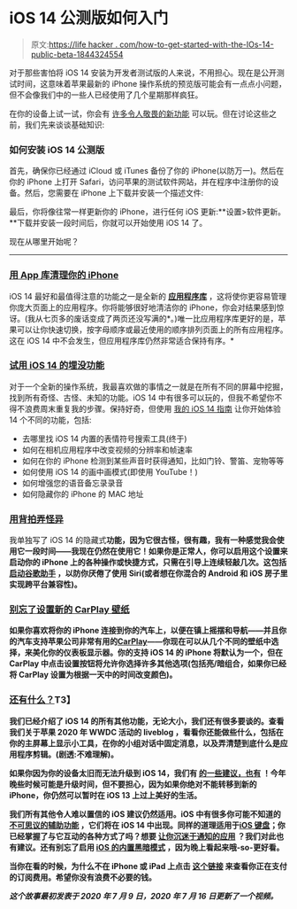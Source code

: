 # iOS 14 公测版如何入门

> 原文:[https://life hacker . com/how-to-get-started-with-the-IOs-14-public-beta-1844324554](https://lifehacker.com/how-to-get-started-with-the-ios-14-public-beta-1844324554)

对于那些害怕将 iOS 14 安装为开发者测试版的人来说，不用担心。现在是公开测试时间，这意味着苹果最新的 iPhone 操作系统的预览版可能会有一点点小问题，但不会像我们中的一些人已经使用了几个星期那样疯狂。

在你的设备上试一试，你会有 [许多令人敬畏的新功能](#feature) 可以玩。但在讨论这些之前，我们先来谈谈基础知识:

### 如何安装 iOS 14 公测版

首先，确保你已经通过 iCloud 或 iTunes 备份了你的 iPhone(以防万一)。然后在你的 iPhone 上打开 Safari，访问苹果的测试软件网站，并在程序中注册你的设备。然后，您需要在 iPhone 上下载并安装一个描述文件:

最后，你将像往常一样更新你的 iPhone，进行任何 iOS 更新:**设置>软件更新。**下载并安装一段时间后，你就可以开始使用 iOS 14 了。

现在从哪里开始呢？

* * *

### [用 App 库清理你的 iPhone](https://lifehacker.com/stop-hoarding-apps-with-the-help-of-ios-14-1844178213)

iOS 14 最好和最值得注意的功能之一是全新的 [**应用程序库**](https://lifehacker.com/stop-hoarding-apps-with-the-help-of-ios-14-1844178213) ，这将使你更容易管理你庞大页面上的应用程序。你将能够很好地清洁你的 iPhone，你会对结果感到惊讶。(我从七页多的废话变成了两页还没写满的*。)唯一比应用程序库更好的是，苹果可以让你快速切换，按字母顺序或最近使用的顺序排列页面上的所有应用程序。这在 iOS 14 中不会发生，但应用程序库仍然非常适合保持有序。*

### [试用 iOS 14 的埋没功能](https://lifehacker.com/how-to-enable-the-14-best-hidden-features-of-ios-14-1844180800)

对于一个全新的操作系统，我最喜欢做的事情之一就是在所有不同的屏幕中挖掘，找到所有奇怪、古怪、未知的功能。iOS 14 中有很多可以玩的，但我不希望你不得不浪费周末重复我的步骤。保持好奇，但使用 [我的 iOS 14 指南](https://lifehacker.com/how-to-enable-the-14-best-hidden-features-of-ios-14-1844180800) 让你开始体验 14 个不同的功能，包括:

*   去哪里找 iOS 14 内置的表情符号搜索工具(终于)
*   如何在相机应用程序中改变视频的分辨率和帧速率
*   如何在你的 iPhone 检测到某些声音时获得通知，比如门铃、警笛、宠物等等
*   如何使用 iOS 14 的画中画模式(即使用 YouTube！)
*   如何增强您的语音备忘录录音
*   如何隐藏你的 iPhone 的 MAC 地址

### [用背拍弄怪异](https://lifehacker.com/how-to-launch-iphone-actions-with-a-tap-on-the-back-1844127710)

我单独写了 iOS 14 的隐藏式[](https://lifehacker.com/how-to-launch-iphone-actions-with-a-tap-on-the-back-1844127710)**功能，因为它很古怪，很有趣，我有一种感觉我会使用它一段时间——我现在仍然在使用它！如果你是正常人，你可以启用这个设置来启动你的 iPhone 上的各种操作或快捷方式，只需在引导上连续轻敲几次。这包括 [启动谷歌助手](https://lifehacker.com/launch-google-assistant-on-your-iphone-as-quickly-as-si-1844152322) ，以防你厌倦了使用 Siri(或者想在你混合的 Android 和 iOS 房子里实现跨平台兼容性)。**

### **[别忘了设置新的 CarPlay 壁纸](https://lifehacker.com/how-to-add-a-carplay-wallpaper-in-ios-14-1844181585)**

**如果你喜欢将你的 iPhone 连接到你的汽车上，以便在镇上摇摆和导航——并且你的汽车支持苹果公司非常有用的[CarPlay](https://lifehacker.com/how-to-add-a-carplay-wallpaper-in-ios-14-1844181585)——你现在可以从几个不同的壁纸中选择，来美化你的仪表板显示器。你的支持 iOS 14 的 iPhone 将默认为一个，但在 CarPlay 中点击设置按钮将允许你选择许多其他选项(包括亮/暗组合，如果你已经将 CarPlay 设置为根据一天中的时间改变颜色)。**

### **[还有什么？](https://lifehacker.com/every-awesome-ios-14-feature-apple-announced-at-wwdc-20-1844122040)T3】**

**我们已经介绍了 iOS 14 的所有其他功能，无论大小，我们还有很多要谈的。查看我们关于苹果 2020 年 WWDC 活动的 liveblog ，看看你还能做些什么，包括在你的主屏幕上显示小工具，在你的小组对话中固定消息，以及弄清楚到底什么是应用程序剪辑。(剧透:不难理解)。**

**如果你因为你的设备太旧而无法升级到 iOS 14，我们有 [的一些建议，也有](https://lifehacker.com/what-to-do-if-your-old-device-cant-run-a-new-apple-oper-1844126169) ！今年晚些时候可能是升级时间，但不要担心，因为如果你绝对不能转移到新的 iPhone，你仍然可以暂时在 iOS 13 上过上美好的生活。**

**我们所有其他令人难以置信的 iOS 建议仍然适用。iOS 中有很多你可能不知道的 [不可思议的辅助功能](https://lifehacker.com/how-to-enable-the-best-accessibility-features-on-your-i-1843985318) ，它们将在 iOS 14 中出现。同样的道理适用于[iOS 键盘](https://lifehacker.com/the-ios-keyboard-features-you-might-have-missed-1842759395)；你已经掌握了与它互动的各种方式了吗？想要 [让你沉迷于通知的应用](https://lifehacker.com/how-to-prevent-spammy-notifications-from-iphone-and-ipa-1842218148) ？我们对此也有建议。还有别忘了启用 [iOS 的内置黑暗模式](https://lifehacker.com/how-to-enable-dark-mode-in-ios-and-android-1841770858) ，因为晚上看起来哦-so-更好看。**

**当你在看的时候，为什么不在 iPhone 或 iPad 上点击 [这个链接](https://apps.apple.com/account/subscriptions) 来查看你正在支付的订阅费用。希望你没有浪费不必要的钱。**

***这个故事最初发表于 2020 年 7 月 9 日，2020 年 7 月 16 日更新了一个视频。***